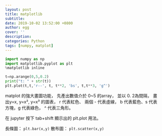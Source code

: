 ```yaml
---
layout: post
title: matplotlib
subtitle:
date: 2019-10-02 13:52:00 +0800
author: egg
cover: ''
description:
categories: Python
tags: [numpy, matplot] 
---
```



```python
import numpy as np
import matplotlib.pyplot as plt
%matplotlib inline

t=np.arange(0,5,0.2)
print("t: " + str(t))
plt.plot(t,t,'r--', t, t**2, 'bs', t,t**3, 'g^')
```
matplot 的強大畫圖功能，
先產出數值介於 0~5  的array，
並以 0. 2為間隔，
畫 出y=x, y=x², y=x³ 的圖表，
r 代表紅色、 兩個 - 代表虛線，
b 代表藍色、s 代表方塊，g 代表綠色，
^ 代表三角形。

在 jupyter 按下 tab+shift 顯示出的 plt.plot 用法。


長條圖：
```plt.bar(x,y)```
散布圖：
```plt.scatter(x,y)```

<!--
執行結果：

<img src="https://doltegg.github.io/coding/assets/img/2019/matplotlibout1.jpg" style="width:400px"/>

-->
